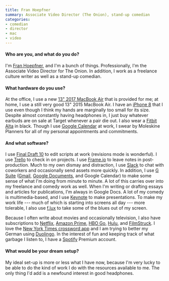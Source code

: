 ```yaml
---
title: Fran Hoepfner
summary: Associate Video Director (The Onion), stand-up comedian
categories:
- comedian
- director
- mac
- video
---
```


#### Who are you, and what do you do?

I'm [Fran Hoepfner](https://franhoepfner.com/ "Fran's website."), and I'm a bunch of things. Professionally, I'm the Associate Video Director for The Onion. In addition, I work as a freelance culture writer as well as a stand-up comedian.

#### What hardware do you use?

At the office, I use a new [13" 2017 MacBook Air][macbook-air] that is provided for me; at home, I use a still very good 13" 2015 MacBook Air. I have an [iPhone 8][iphone-8] that I use even though I think my hands are marginally too small for its size. Despite almost constantly having headphones in, I just buy whatever earbuds are on sale at Target whenever a pair die out. I also wear a [Fitbit Alta][alta] in black. Though I use [Google Calendar][google-calendar] at work, I swear by Moleskine Planners for all of my personal appointments and commitments.

#### And what software?

I use [Final Draft 10][final-draft] to edit scripts at work (revisions mode is wonderful). I use [Trello][] to check in on projects. I use [Frame.io][] to leave notes in post-production. Much to my own dismay and distraction, I use [Slack][] to chat with coworkers and occasionally send assets more quickly. In addition, I use [G Suite][g-suite] ([Gmail][], [Google Documents][google-docs], and Google Calendar) to make some sense of what I'm doing from minute to minute. A lot of this carries over into my freelance and comedy work as well. When I'm writing or drafting essays and articles for publications, I'm always in Google Docs. A lot of my comedy is multimedia-based, and I use [Keynote][] to make presentations. To make my work life --- much of which is starting into screens all day --- more tolerable, I also use [f.lux][] to take some of the blues out of my screen. 

Because I often write about movies and occasionally television, I also have subscriptions to [Netflix][], [Amazon Prime][amazon-prime], [HBO Go][hbo-go], [Hulu][], and [FilmStruck][]. I love the [New York Times crossword app][nytimes-crosswords-ios] and I am trying to better my German using [Duolingo][duolingo-ios]. In the interest of fun and keeping track of what garbage I listen to, I have a [Spotify][] Premium account.

#### What would be your dream setup?

My ideal set-up is more or less what I have now, because I'm very lucky to be able to do the kind of work I do with the resources available to me. The only thing I'd add is a newfound interest in good headphones.

[iphone-8]: https://en.wikipedia.org/wiki/IPhone_8 "A 4.7 inch smartphone."
[alta]: https://www.fitbit.com/alta "A fitness-tracking wristband."
[macbook-air]: https://www.apple.com/macbook-air/ "A very thin laptop."
[nytimes-crosswords-ios]: https://itunes.apple.com/us/app/nytimes-crosswords/id307569751 "A crosswords app for iOS."
[netflix]: https://www.netflix.com/ "A movie rental and streaming service."
[google-calendar]: https://en.wikipedia.org/wiki/Google_Calendar "A web-based calendar client."
[gmail]: https://mail.google.com/mail/ "Web-based email."
[google-docs]: https://en.wikipedia.org/wiki/Google_Docs "A web-based office suite."
[g-suite]: https://gsuite.google.com/ "A hosted solution for email, calendaring and more."
[trello]: https://trello.com/ "A project management service."
[spotify]: https://www.spotify.com/us/ "A music streaming service."
[slack]: https://slack.com/ "A collaboration service."
[amazon-prime]: https://en.wikipedia.org/wiki/Amazon.com#Amazon_Prime "A membership service for Amazon."
[f.lux]: https://justgetflux.com/ "A tool to make the colour of your screen adapt to the current time of day."
[filmstruck]: https://www.filmstruck.com/ "A streaming service for classic and cult movies."
[frame.io]: https://frame.io/ "A hosted collaboration service for video editors."
[final-draft]: http://store.finaldraft.com/final-draft-10.html "Popular screenwriting software."
[hulu]: https://www.hulu.com/ "A TV streaming service."
[hbo-go]: https://en.wikipedia.org/wiki/HBO#HBO_Go "A streaming service for the HBO network."
[duolingo-ios]: https://itunes.apple.com/app/duolingo-learn-spanish-french/id570060128 "An app for learning languages."
[keynote]: https://www.apple.com/keynote/ "Presentation software for the Mac."
